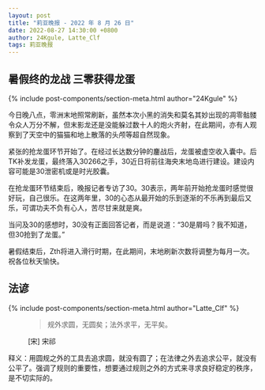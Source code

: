 ```yaml
---
layout: post
title: "莉亚晚报 - 2022 年 8 月 26 日"
date: 2022-08-27 14:30:00 +0800
author: 24Kgule, Latte_Clf
tags: 莉亚晚报
---
```


## 暑假终的龙战 三零获得龙蛋
{% include post-components/section-meta.html author="24Kgule" %}

今日晚八点，零洲末地照常刷新，虽然本次小黑的消失和莫名其妙出现的凋零骷髅令众人万分不解，但末影龙还是没能躲过数十人的炮火齐射，在此期间，亦有人观察到了天空中的猫猫和地上散落的头颅等超自然现象。

紧张的抢龙蛋环节开始了。在经过长达数分钟的鏖战后，龙蛋被虚空收入囊中。后TK补发龙蛋，最终落入30266之手，30近日将前往海央末地岛进行建设。建设内容可能是30泄密机或是时光胶囊。

在抢龙蛋环节结束后，晚报记者专访了30。30表示，两年前开始抢龙蛋时感觉很好玩，自己很乐。在这两年里，30的心态从最开始的乐到逐渐的不乐再到最后又乐，可谓功夫不负有心人，苦尽甘来就是爽。

当问及30的感想时，30没有正面回答记者，而是说道：“30是屑吗？我不知道，但30抢到了龙蛋。”

暑假结束后，Zth将进入滑行时期，在此期间，末地刷新次数将调整为每月一次。祝各位秋天愉快。

## 法谚
{% include post-components/section-meta.html author="Latte_Clf" %}
<figure class="blockquote">
  <blockquote>
    <p>规外求圆，无圆矣；法外求平，无平矣。</p>
  </blockquote>
  <figcaption class="blockquote-footer">[宋] 宋祁</figcaption>
</figure>

释义：用圆规之外的工具去追求圆，就没有圆了；在法律之外去追求公平，就没有公平了。强调了规则的重要性，想要通过规则之外的方式来寻求良好稳定的秩序，是不切实际的。